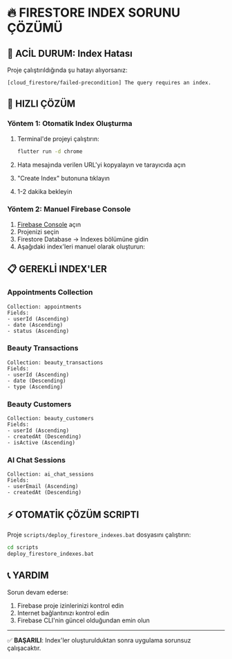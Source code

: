 # 🔥 FIRESTORE INDEX SORUNU ÇÖZÜMÜ

## 🚨 ACİL DURUM: Index Hatası

Proje çalıştırıldığında şu hatayı alıyorsanız:
```
[cloud_firestore/failed-precondition] The query requires an index.
```

## 🔧 HIZLI ÇÖZÜM

### Yöntem 1: Otomatik Index Oluşturma
1. Terminal'de projeyi çalıştırın:
   ```bash
   flutter run -d chrome
   ```

2. Hata mesajında verilen URL'yi kopyalayın ve tarayıcıda açın

3. "Create Index" butonuna tıklayın

4. 1-2 dakika bekleyin

### Yöntem 2: Manuel Firebase Console
1. [Firebase Console](https://console.firebase.google.com/) açın
2. Projenizi seçin
3. Firestore Database → Indexes bölümüne gidin
4. Aşağıdaki index'leri manuel olarak oluşturun:

## 📋 GEREKLİ INDEX'LER

### Appointments Collection
```
Collection: appointments
Fields: 
- userId (Ascending)
- date (Ascending) 
- status (Ascending)
```

### Beauty Transactions
```
Collection: beauty_transactions  
Fields:
- userId (Ascending)
- date (Descending)
- type (Ascending)
```

### Beauty Customers
```
Collection: beauty_customers
Fields:
- userId (Ascending) 
- createdAt (Descending)
- isActive (Ascending)
```

### AI Chat Sessions
```
Collection: ai_chat_sessions
Fields:
- userEmail (Ascending)
- createdAt (Descending)
```

## ⚡ OTOMATİK ÇÖZÜM SCRIPTI

Proje `scripts/deploy_firestore_indexes.bat` dosyasını çalıştırın:

```bash
cd scripts
deploy_firestore_indexes.bat
```

## 📞 YARDIM

Sorun devam ederse:
1. Firebase proje izinlerinizi kontrol edin
2. Internet bağlantınızı kontrol edin
3. Firebase CLI'nin güncel olduğundan emin olun

---
✅ **BAŞARILI**: Index'ler oluşturulduktan sonra uygulama sorunsuz çalışacaktır.